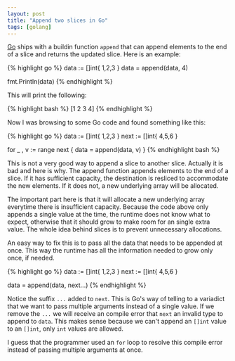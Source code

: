 ```yaml
---
layout: post
title: "Append two slices in Go"
tags: [golang]
---
```


[Go]("http://golang.org") ships with a buildin function `append` that can append
elements to the end of a slice and returns the updated slice. Here is an example:

{% highlight go %}
data := []int{ 1,2,3 }
data = append(data, 4)

fmt.Println(data)
{% endhighlight %}

This will print the following:

{% highlight bash %}
[1 2 3 4]
{% endhighlight %}

Now I was browsing to some Go code and found something like this:

{% highlight go %}
data := []int{ 1,2,3 }
next := []int{ 4,5,6 }

for _ , v := range next {
    data = append(data, v)
}
{% endhighlight bash %}

This is not a very good way to append a slice to another slice. Actually
it is bad and here is why. The append function appends elements to
the end of a slice. If it has sufficient capacity, the destination is resliced
to accommodate the new elements. If it does not, a new underlying array will be allocated.

The important part here is that it will allocate a new underlying array everytime
there is insufficient capacity. Because the code above only appends a single
value at the time, the runtime does not know what to expect, otherwise that it
should grow to make room for an single extra value. The whole idea behind slices
is to prevent unnecessary allocations.

An easy way to fix this is to pass all the data that needs to be appended at once.
This way the runtime has all the information needed to grow only once, if needed.

{% highlight go %}
data := []int{ 1,2,3 }
next := []int{ 4,5,6 }

data = append(data, next...)
{% endhighlight %}

Notice the suffix `...` added to `next`. This is Go's way of telling to a variadict
that we want to pass multiple arguments instead of a single value.
If we remove the `...` we will receive an compile error that `next` an invalid
type to append to `data`. This makes sense because we can't append an `[]int` value
to an `[]int`, only `int` values are allowed.

I guess that the programmer used an `for` loop to resolve this compile error instead
of passing multiple arguments at once.
